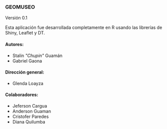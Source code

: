 ### GEOMUSEO 

Versión 0.1

Esta aplicación fue desarrollada completamente en R usando las librerías de Shiny, Leaflet y DT.

#### Autores:

* Stalin _"Chupin"_ Guamán
* Gabriel Gaona

#### Dirección general:

* Glenda Loayza

#### Colaboradores:

* Jeferson Cargua
* Anderson Guaman
* Cristofer Paredes
* Diana Quilumba